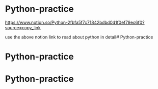 # Python-practice
https://www.notion.so/Python-2fbfa5f7c71842bdbd0d1f0ef79ec6f0?source=copy_link

use the above notion link to read about python in detail# Python-practice
# Python-practice
# Python-practice
